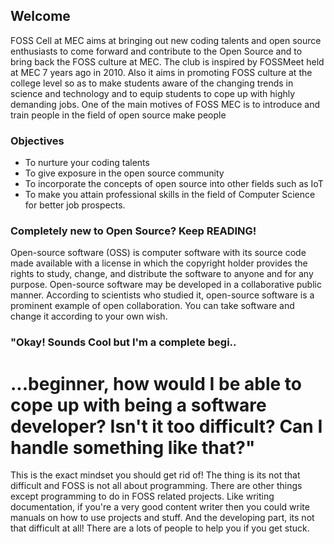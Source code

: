 ## Welcome
FOSS Cell at MEC aims at bringing out new coding talents and open source enthusiasts to come forward and contribute to the Open Source and to bring back the FOSS culture at MEC. The club is inspired by FOSSMeet held at MEC 7 years ago in 2010. Also it aims in promoting FOSS culture at the college level so as to make students aware of the changing trends in science and technology and to equip students to cope up with highly demanding jobs. One of the main motives of FOSS MEC is to introduce and train people in the field of open source make people

### Objectives
* To nurture your coding talents 
* To give exposure in the open source community
* To incorporate the concepts of open source into other fields such as IoT
* To make you attain professional skills in the field of Computer Science for better job prospects.

### Completely new to Open Source? Keep READING!

Open-source software (OSS) is computer software with its source code made available with a license in which the copyright holder provides the rights to study, change, and distribute the software to anyone and for any purpose. Open-source software may be developed in a collaborative public manner. According to scientists who studied it, open-source software is a prominent example of open collaboration. You can take software and change it according to your own wish.

### "Okay! Sounds Cool but I'm a complete begi..

# ...beginner, how would I be able to cope up with being a software developer? Isn't it too difficult? Can I handle something like that?" 
This is the exact mindset you should get rid of! The thing is its not that difficult and FOSS is not all about programming. There are other things except programming to do in FOSS related projects. Like writing documentation, if you're a very good content writer then you could write manuals on how to use projects and stuff. And the developing part, its not that difficult at all! There are a lots of people to help you if you get stuck. 

